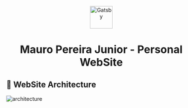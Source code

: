 <p align="center">
  <a href="https://www.gatsbyjs.com/?utm_source=starter&utm_medium=readme&utm_campaign=minimal-starter">
    <img alt="Gatsby" src="https://www.gatsbyjs.com/Gatsby-Monogram.svg" width="60" />
  </a>
</p>
<h1 align="center">
  Mauro Pereira Junior - Personal WebSite
</h1>

## 🚀 WebSite Architecture

![architecture](https://github.com/mauroapjr/personalwebsite/blob/main/src/images/personalWebSite_schema.jpg?raw=true)
